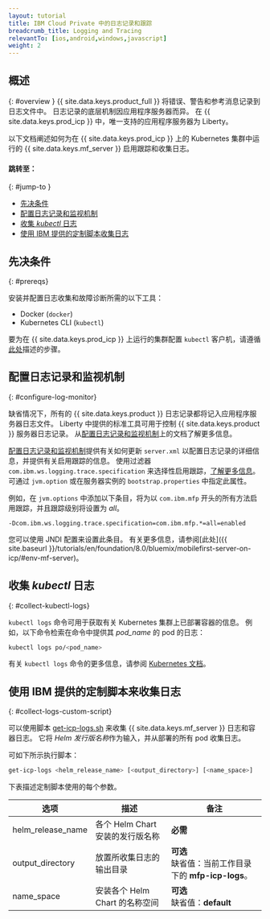 ```yaml
---
layout: tutorial
title: IBM Cloud Private 中的日志记录和跟踪
breadcrumb_title: Logging and Tracing
relevantTo: [ios,android,windows,javascript]
weight: 2
---
```

<!-- NLS_CHARSET=UTF-8 -->
## 概述
{: #overview }
{{ site.data.keys.product_full }} 将错误、警告和参考消息记录到日志文件中。 日志记录的底层机制因应用程序服务器而异。 在 {{ site.data.keys.prod_icp }} 中，唯一支持的应用程序服务器为 Liberty。

以下文档阐述如何为在 {{ site.data.keys.prod_icp }} 上的 Kubernetes 集群中运行的 {{ site.data.keys.mf_server }} 启用跟踪和收集日志。


#### 跳转至：
{: #jump-to }
* [先决条件](#prereqs)
* [配置日志记录和监视机制](#configure-log-monitor)
* [收集 *kubectl* 日志](#collect-kubectl-logs)
* [使用 IBM 提供的定制脚本收集日志](#collect-logs-custom-script)


## 先决条件
{: #prereqs}

安装并配置日志收集和故障诊断所需的以下工具：
* Docker (`docker`)
* Kubernetes CLI (`kubectl`)

要为在 {{ site.data.keys.prod_icp }} 上运行的集群配置 `kubectl` 客户机，请遵循[此处](https://www.ibm.com/support/knowledgecenter/en/SSBS6K_2.1.0/manage_cluster/cfc_cli.html)描述的步骤。


## 配置日志记录和监视机制
{: #configure-log-monitor}

缺省情况下，所有的 {{ site.data.keys.product }} 日志记录都将记入应用程序服务器日志文件。 Liberty 中提供的标准工具可用于控制 {{ site.data.keys.product }} 服务器日志记录。 从[配置日志记录和监视机制](https://www.ibm.com/support/knowledgecenter/en/SSHS8R_8.0.0/com.ibm.worklight.installconfig.doc/admin/r_logging_and_monitoring_mechanisms.html)上的文档了解更多信息。

[配置日志记录和监视机制](https://www.ibm.com/support/knowledgecenter/en/SSHS8R_8.0.0/com.ibm.worklight.installconfig.doc/admin/r_logging_and_monitoring_mechanisms.html)提供有关如何更新 `server.xml` 以配置日志记录的详细信息，并提供有关启用跟踪的信息。 使用过滤器 `com.ibm.ws.logging.trace.specification` 来选择性启用跟踪，[了解更多信息](https://www.ibm.com/support/knowledgecenter/en/SSEQTP_8.5.5/com.ibm.websphere.wlp.doc/ae/rwlp_logging.html)。 可通过 `jvm.option` 或在服务器实例的 `bootstrap.properties` 中指定此属性。

例如，在 `jvm.options` 中添加以下条目，将为以 `com.ibm.mfp` 开头的所有方法启用跟踪，并且跟踪级别将设置为 *all*。
```
-Dcom.ibm.ws.logging.trace.specification=com.ibm.mfp.*=all=enabled
```
 您可以使用 JNDI 配置来设置此条目。 有关更多信息，请参阅[此处]({{ site.baseurl }}/tutorials/en/foundation/8.0/bluemix/mobilefirst-server-on-icp/#env-mf-server)。


## 收集 *kubectl* 日志
{: #collect-kubectl-logs}

`kubectl logs` 命令可用于获取有关 Kubernetes 集群上已部署容器的信息。 例如，以下命令检索在命令中提供其 *pod_name* 的 pod 的日志：

```bash
kubectl logs po/<pod_name>
```
有关 `kubectl logs` 命令的更多信息，请参阅 [Kubernetes 文档](https://kubernetes-v1-4.github.io/docs/user-guide/kubectl/kubectl_logs/)。

## 使用 IBM 提供的定制脚本来收集日志
{: #collect-logs-custom-script}

可以使用脚本 [get-icp-logs.sh](get-icp-logs.sh) 来收集 {{ site.data.keys.mf_server }} 日志和容器日志。 它将 *Helm 发行版名称*作为输入，并从部署的所有 pod 收集日志。

可如下所示执行脚本：
```bash
get-icp-logs <helm_release_name> [<output_directory>] [<name_space>]
```
下表描述定制脚本使用的每个参数。

| 选项 | 描述 | 备注 |
|--------|-------------|---------|
| helm_release_name | 各个 Helm Chart 安装的发行版名称 | **必需** |
| output_directory | 放置所收集日志的输出目录 | **可选**<br/>缺省值：当前工作目录下的 **mfp-icp-logs**。 |
| name_space | 安装各个 Helm Chart 的名称空间 | **可选**<br/>缺省值：**default** |
